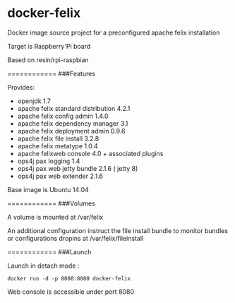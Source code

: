docker-felix
============

Docker image source project for a preconfigured apache felix installation

Target is Raspberry'Pi board 

Based on resin/rpi-raspbian

============
###Features

Provides:
- openjdk 1.7
- apache felix standard distribution 4.2.1
- apache felix config admin 1.4.0
- apache felix dependency manager 3.1
- apache felix deployment admin 0.9.6
- apache felix file install 3.2.8
- apache felix metatype 1.0.4
- apache felixweb console 4.0 + associated plugins
- ops4j pax logging 1.4
- ops4j pax web jetty bundle 2.1.6 ( jetty 8)
- ops4j pax web extender  2.1.6

Base image is Ubuntu 14:04

============
###Volumes

A volume is mounted at /var/felix

An additional configuration instruct the file install bundle to monitor bundles or configurations dropins at /var/felix/fileinstall

============
###Launch

Launch in detach mode : 
```
docker run -d -p 8080:8080 docker-felix
```

Web console is accessible under port 8080
